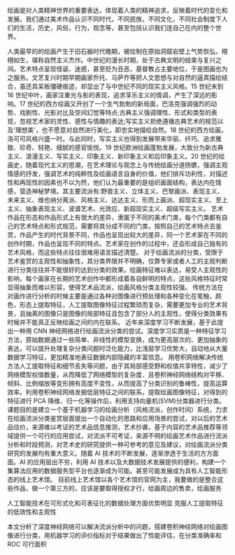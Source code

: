 绘画是对人类精神世界的重要表达，体现着人类的精神追求，反映着时代的变化和发展。我们通过美术作品认识不同时代，不同民族，不同文化，不同社会制度下人们的生活，历史，风俗，行为，观念等，甚至包括认识我们连自己在内的整个世界。

人类最早的的绘画产生于旧石器时代晚期，被绘制在原始洞窟岩壁上气势恢弘，栩栩如生，堪称自然主义杰作。中世纪的漫长时期，处于古典文明的结束与复兴之间。艺术特点呈现怪诞、迷惑，甚至贬为丑恶，基督教占主要地位，于是图画也为之服务。文艺复兴时期早期画家乔托、马萨乔等把人文思想与对自然的逼真描绘结合，虽还具呆板僵硬痕迹，却显出了与中世纪不同的现实主义风格。15 世纪末到 16 世纪中叶，画家注重光与影的表现，追求享乐主义的情调，产生了深远的影响。17 世纪的西方绘画又开创了一个生气勃勃的新局面，巴洛克强调强烈的动势、戏剧性、光影对比及空间幻觉等特点;古典主义强调理性、形式和类型的表现，忽视艺术家的灵性、感性与情趣的表达;写实主义拒绝遵循古典艺术的规范以及'理想美'，也不愿意对自然进行美化，即忠实地描绘自然。18 世纪的西方绘画，洛可可风格兴盛一时。与此同时，写实主义也得到发展带来华丽、纤巧、追求雅致、珍奇、轻艳、细腻的感官愉悦。19 世纪欧洲绘画蓬勃发展，大致分为新古典主义、浪漫主义、写实主义、印象主义、新印象主义和后印象主义。20 世纪的绘画史，随着现代主义的思潮，在艺术理论与观念上与传统绘画分道扬镳，强调主观情感的抒发，强调艺术的纯粹性及绘画语言自身的价值，他们排斥功利性，对描述性和再现性的因素也不以为然，他们认为最重要的是组织画面结构，表达内在情感，营造神秘梦境。其主要流派有:野兽主义、立体主义、巴黎画派、表现主义、未来主义、维也纳分离派、风格主义、达达主义、形而上画派、超现实主义、至上主义、抽象表现主义、波谱艺术、光效应、新超现实主义、超级写实主义。
艺术作品在形态和作品形式上有很大的差异，隶属于不同的美术门类，每个门类都有自己的艺术特点和形式规范，需要将其分成不同的门类，按照自己的艺术特点去鉴赏，作品产生的时代背景不同，作品也呈现出较大的差异，同一个艺术家在不同的创作时期，作品也呈现不同的特点。艺术家在创作的过程中，还会形成自己独有的艺术风格，而这些特点往往很难用语言描述清楚。
对于绘画流派的分类，受限于艺术鉴赏的主观性和抽象性，其分类界限并不明确，仅靠专家或者人工的主观判断进行分类往往并不能很好的达到分类的效果。绘画特征难以表达，易受人主观性的影响，每个画家在长期的艺术创作中都形成着各自鲜明的特点，这些风格特征时常显得抽象而难以形容，使得艺术品流派，绘画风格分类主观性较强。
传统方法在对画作进行分析的时候主要是通过各种对图像进行预处理和各种变化在笔触，颜色，形态上提取特征，人工提取图像特征过程繁琐而复杂，需要更加专业的艺术背景，且抽离的图像只是图像的局部特征且包含了部分人的主观性，使得分类效果有时候并不能真正反映绘画之间的内在联系。
近年来深度学习不断发展，基于此提出一种用 CNN 神经网络进行绘画流派分类的尝试。深度学习实质是一种特征学习方法，原始数据通过一些简单、非线性的模型变换，成为更高层次的、更加抽象的表达，可以提升处理复杂分类问题时泛化能力，比浅层学习优势大，自动地从大量数据学习特征，更加精准地表征数据内部隐藏的丰富信息。
用卷积网络解决传统方法人工提取特征和细节丢失等问题，由于其局部感受野和权值共享特性，减少了网络模型权值数量，从而降低了网络模型的复杂度．且卷积神经网络结构对平移、倾斜、比例缩放等变形拥有高度不变性，从而提高了分类识别的鲁棒性，提高运算效率。利用卷积神经网络发掘低层特征之间的联系，提取绘画图像特征，对得到的特征进行 PCA 降维、归一化等操作后，利用支持向量机(SVM)分类器进行分类。
课题目的是建立一个基于机器学习的绘画分析（风格流派，创作时间）系统，力求在绘画流派分类鉴赏层面提出一个自动化的思路和应用场景的尝试，对以后的艺术品估价，来源难以考证的艺术品信息推测，艺术抄袭，基于内容的艺术品推荐等领域提供一个可行的应用尝试，对流派不可考证，来源不明的绘画艺术作品进行流派分析和时段预测，对艺术史的研究提供一种可参考的意见及建议，对绘画流派分类研究的发展均有重大意义。随着 AI 技术的不断发展，逐渐渗透于生活的方方面面。AI 的应用层出不穷，利用 AI 技术以及大数据技术发展提供的便利，构建一个集算法应用的数据服务型平台也逐渐成为可能。甚至可能发展成为具有人工智能形态的线上艺术馆。
目前线上艺术馆以各个艺术馆的官网为主，我要做的是整合这些作品，做一个第三方的，应该是要取得授权才行，绘画周边的售卖，绘画服务

人工智能技术在可形式化和可表征化的数据处理方面优势明显
克服人工提取特征的低效性和主观性

本文分析了深度神经网络可以解决流派分析中的问题，搭建卷积神经网络对绘画图像进行分类，用机器学习的评价指标对于结果做出了性能评估，在分类准确率和 ROC 可行面积
